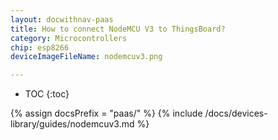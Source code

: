 ```yaml
---
layout: docwithnav-paas
title: How to connect NodeMCU V3 to ThingsBoard?
category: Microcontrollers
chip: esp8266
deviceImageFileName: nodemcuv3.png

---
```


* TOC
{:toc}

{% assign docsPrefix = "paas/" %}
{% include /docs/devices-library/guides/nodemcuv3.md %}
